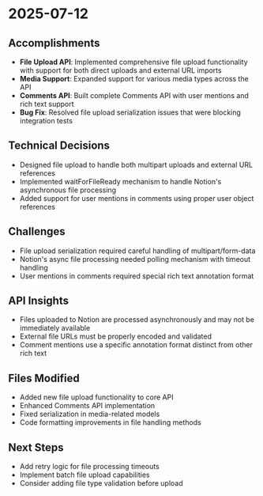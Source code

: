 # 2025-07-12

## Accomplishments

- **File Upload API**: Implemented comprehensive file upload functionality with support for both direct uploads and external URL imports
- **Media Support**: Expanded support for various media types across the API
- **Comments API**: Built complete Comments API with user mentions and rich text support
- **Bug Fix**: Resolved file upload serialization issues that were blocking integration tests

## Technical Decisions

- Designed file upload to handle both multipart uploads and external URL references
- Implemented waitForFileReady mechanism to handle Notion's asynchronous file processing
- Added support for user mentions in comments using proper user object references

## Challenges

- File upload serialization required careful handling of multipart/form-data
- Notion's async file processing needed polling mechanism with timeout handling
- User mentions in comments required special rich text annotation format

## API Insights

- Files uploaded to Notion are processed asynchronously and may not be immediately available
- External file URLs must be properly encoded and validated
- Comment mentions use a specific annotation format distinct from other rich text

## Files Modified

- Added new file upload functionality to core API
- Enhanced Comments API implementation
- Fixed serialization in media-related models
- Code formatting improvements in file handling methods

## Next Steps

- Add retry logic for file processing timeouts
- Implement batch file upload capabilities
- Consider adding file type validation before upload